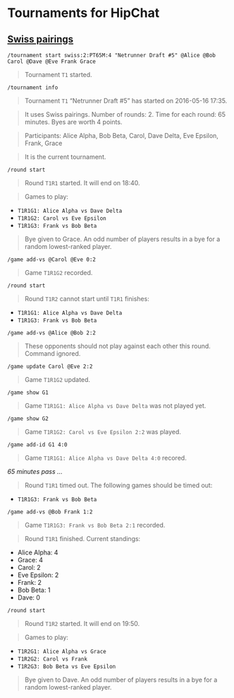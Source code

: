 # Tournaments for HipChat

## [Swiss pairings](https://en.wikipedia.org/wiki/Swiss-system_tournament)

`/tournament start swiss:2:PT65M:4 "Netrunner Draft #5" @Alice @Bob Carol @Dave @Eve Frank Grace`
> Tournament `T1` started.

`/tournament info`
> Tournament `T1` “Netrunner Draft #5” has started on 2016-05-16 17:35.

> It uses Swiss pairings. Number of rounds: 2. Time for each round: 65 minutes. Byes are worth 4 points.

> Participants: Alice Alpha, Bob Beta, Carol, Dave Delta, Eve Epsilon, Frank, Grace

> It is the current tournament.

`/round start`
> Round `T1R1` started. It will end on 18:40.

> Games to play:
* `T1R1G1: Alice Alpha vs Dave Delta`
* `T1R1G2: Carol vs Eve Epsilon`
* `T1R1G3: Frank vs Bob Beta`

> Bye given to Grace. An odd number of players results in a bye for a random lowest-ranked player.

`/game add-vs @Carol @Eve 0:2`
> Game `T1R1G2` recorded.

`/round start`
> Round `T1R2` cannot start until `T1R1` finishes:
* `T1R1G1: Alice Alpha vs Dave Delta`
* `T1R1G3: Frank vs Bob Beta`

`/game add-vs @Alice @Bob 2:2`
> These opponents should not play against each other this round. Command ignored.

`/game update Carol @Eve 2:2`
> Game `T1R1G2` updated.

`/game show G1`
> Game `T1R1G1: Alice Alpha vs Dave Delta` was not played yet.

`/game show G2`
> Game `T1R1G2: Carol vs Eve Epsilon 2:2` was played.

`/game add-id G1 4:0`
> Game `T1R1G1: Alice Alpha vs Dave Delta 4:0` recored.

_65 minutes pass ..._

> Round `T1R1` timed out. The following games should be timed out:
* `T1R1G3: Frank vs Bob Beta`

`/game add-vs @Bob Frank 1:2`
> Game `T1R1G3: Frank vs Bob Beta 2:1` recorded.

> Round `T1R1` finished. Current standings:
* Alice Alpha: 4
* Grace: 4
* Carol: 2
* Eve Epsilon: 2
* Frank: 2
* Bob Beta: 1
* Dave: 0

`/round start`
> Round `T1R2` started. It will end on 19:50.

> Games to play:
* `T1R2G1: Alice Alpha vs Grace`
* `T1R2G2: Carol vs Frank`
* `T1R2G3: Bob Beta vs Eve Epsilon`

> Bye given to Dave. An odd number of players results in a bye for a random lowest-ranked player.

